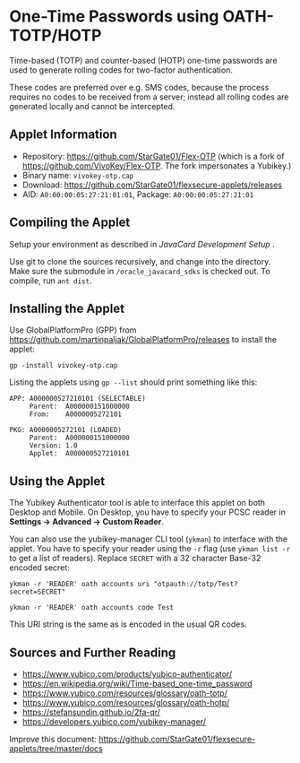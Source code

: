 # One-Time Passwords using OATH-TOTP/HOTP

Time-based (TOTP) and counter-based (HOTP) one-time passwords are used to generate rolling codes for two-factor authentication.

These codes are preferred over e.g. SMS codes, because the process requires no codes to be received from a server; instead all rolling codes are generated locally and cannot be intercepted.

## Applet Information

- Repository: https://github.com/StarGate01/Flex-OTP (which is a fork of https://github.com/VivoKey/Flex-OTP. The fork impersonates a Yubikey.)
- Binary name: `vivokey-otp.cap`
- Download: https://github.com/StarGate01/flexsecure-applets/releases
- AID: `A0:00:00:05:27:21:01:01`, Package: `A0:00:00:05:27:21:01`

## Compiling the Applet

Setup your environment as described in *JavaCard Development Setup* .

Use git to clone the sources recursively, and change into the directory. Make sure the submodule in `/oracle_javacard_sdks` is checked out. To compile, run `ant dist`.

## Installing the Applet

Use GlobalPlatformPro (GPP) from https://github.com/martinpaljak/GlobalPlatformPro/releases to install the applet:

```
gp -install vivokey-otp.cap
```

Listing the applets using `gp --list` should print something like this:

```
APP: A000000527210101 (SELECTABLE)
     Parent:  A000000151000000
     From:    A0000005272101

PKG: A0000005272101 (LOADED)
     Parent:  A000000151000000
     Version: 1.0
     Applet:  A000000527210101 
```

## Using the Applet

The Yubikey Authenticator tool is able to interface this applet on both Desktop and Mobile. On Desktop, you have to specify your PCSC reader in **Settings -> Advanced -> Custom Reader**.

You can also use the yubikey-manager CLI tool (`ykman`) to interface with the applet. You have to specify your reader using the `-r` flag (use `ykman list -r` to get a list of readers). Replace `SECRET` with a 32 character Base-32 encoded secret:

```
ykman -r 'READER' oath accounts uri "otpauth://totp/Test?secret=SECRET"

ykman -r 'READER' oath accounts code Test
```

This URI string is the same as is encoded in the usual QR codes.

## Sources and Further Reading

- https://www.yubico.com/products/yubico-authenticator/
- https://en.wikipedia.org/wiki/Time-based_one-time_password
- https://www.yubico.com/resources/glossary/oath-totp/
- https://www.yubico.com/resources/glossary/oath-hotp/
- https://stefansundin.github.io/2fa-qr/
- https://developers.yubico.com/yubikey-manager/

Improve this document: https://github.com/StarGate01/flexsecure-applets/tree/master/docs